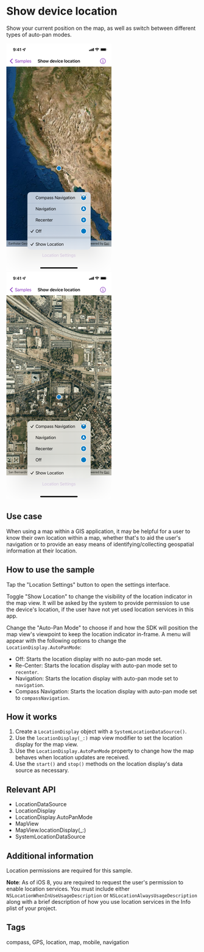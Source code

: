 # Show device location

Show your current position on the map, as well as switch between different types of auto-pan modes.

![Screenshot of show device location sample with auto-pan mode off](show-device-location-off.png)
![Screenshot of show device location sample with compass navigation auto-pan mode](show-device-location-compass-navigation.png)

## Use case

When using a map within a GIS application, it may be helpful for a user to know their own location within a map, whether that's to aid the user's navigation or to provide an easy means of identifying/collecting geospatial information at their location.

## How to use the sample

Tap the "Location Settings" button to open the settings interface.

Toggle "Show Location" to change the visibility of the location indicator in the map view. It will be asked by the system to provide permission to use the device's location, if the user have not yet used location services in this app.

Change the "Auto-Pan Mode" to choose if and how the SDK will position the map view's viewpoint to keep the location indicator in-frame. A menu will appear with the following options to change the `LocationDisplay.AutoPanMode`:

* Off: Starts the location display with no auto-pan mode set.
* Re-Center: Starts the location display with auto-pan mode set to `recenter`.
* Navigation: Starts the location display with auto-pan mode set to `navigation`.
* Compass Navigation: Starts the location display with auto-pan mode set to `compassNavigation`.

## How it works

1. Create a `LocationDisplay` object with a `SystemLocationDataSource()`.
2. Use the `locationDisplay(_:)` map view modifier to set the location display for the map view.
3. Use the `LocationDisplay.AutoPanMode` property to change how the map behaves when location updates are received.
4. Use the `start()` and `stop()` methods on the location display's data source as necessary.

## Relevant API

* LocationDataSource
* LocationDisplay
* LocationDisplay.AutoPanMode
* MapView
* MapView.locationDisplay(_:)
* SystemLocationDataSource

## Additional information

Location permissions are required for this sample.

**Note**: As of iOS 8, you are required to request the user's permission to enable location services. You must include either `NSLocationWhenInUseUsageDescription` or `NSLocationAlwaysUsageDescription` along with a brief description of how you use location services in the Info plist of your project.

## Tags

compass, GPS, location, map, mobile, navigation